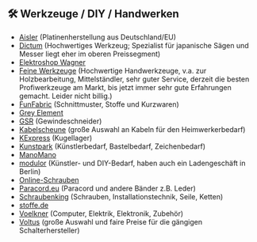 ## 🛠️ Werkzeuge / DIY / Handwerken
* [Aisler](https://aisler.net) (Platinenherstellung aus Deutschland/EU)
* [Dictum](https://www.dictum.com) (Hochwertiges Werkzeug; Spezialist für japanische Sägen und Messer liegt eher im oberen Preissegment)
* [Elektroshop Wagner](https://www.elektroshopwagner.de)
* [Feine Werkzeuge](https://www.feinewerkzeuge.de) (Hochwertige Handwerkzeuge, v.a. zur Holzbearbeitung, Mittelständler, sehr guter Service, derzeit die besten Profiwerkzeuge am Markt, bis jetzt immer sehr gute Erfahrungen gemacht. Leider nicht billig.)
* [FunFabric](https://funfabric.com) (Schnittmuster, Stoffe und Kurzwaren)
* [Grey Element](https://grey-element.shop)
* [GSR](https://gewindeaufschneider.de/) (Gewindeschneider)
* [Kabelscheune](https://www.kabelscheune.de) (große Auswahl an Kabeln für den Heimwerkerbedarf)
* [KExpress](https://www.kugellager-express.de/) (Kugellager)
* [Kunstpark](Kunstpark-Shop.de) (Künstlerbedarf, Bastelbedarf, Zeichenbedarf)
* [ManoMano](https://www.manomano.de)
* [modulor](https://modulor.de) (Künstler- und DIY-Bedarf, haben auch ein Ladengeschäft in Berlin)
* [Online-Schrauben](https://online-schrauben.de)
* [Paracord.eu](https://www.paracord.eu/) (Paracord und andere Bänder z.B. Leder)
* [Schraubenking](https://schraubenking.at/) (Schrauben, Installationstechnik, Seile, Ketten)
* [stoffe.de](https://www.stoffe.de/)
* [Voelkner](https://www.voelkner.de/) (Computer, Elektrik, Elektronik, Zubehör)
* [Voltus](https://www.voltus.de) (große Auswahl und faire Preise für die gängigen Schalterhersteller)